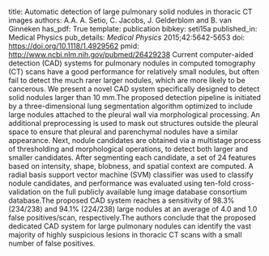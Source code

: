 title: Automatic detection of large pulmonary solid nodules in thoracic CT images
authors: A.A. A. Setio, C. Jacobs, J. Gelderblom and B. van Ginneken
has_pdf: True
template: publication
bibkey: seti15a
published_in: Medical Physics
pub_details: <i>Medical Physics</i> 2015;42:5642-5653
doi: https://doi.org/10.1118/1.4929562
pmid: http://www.ncbi.nlm.nih.gov/pubmed/26429238
Current computer-aided detection (CAD) systems for pulmonary nodules in computed tomography (CT) scans have a good performance for relatively small nodules, but often fail to detect the much rarer larger nodules, which are more likely to be cancerous. We present a novel CAD system specifically designed to detect solid nodules larger than 10 mm.The proposed detection pipeline is initiated by a three-dimensional lung segmentation algorithm optimized to include large nodules attached to the pleural wall via morphological processing. An additional preprocessing is used to mask out structures outside the pleural space to ensure that pleural and parenchymal nodules have a similar appearance. Next, nodule candidates are obtained via a multistage process of thresholding and morphological operations, to detect both larger and smaller candidates. After segmenting each candidate, a set of 24 features based on intensity, shape, blobness, and spatial context are computed. A radial basis support vector machine (SVM) classifier was used to classify nodule candidates, and performance was evaluated using ten-fold cross-validation on the full publicly available lung image database consortium database.The proposed CAD system reaches a sensitivity of 98.3\% (234/238) and 94.1\% (224/238) large nodules at an average of 4.0 and 1.0 false positives/scan, respectively.The authors conclude that the proposed dedicated CAD system for large pulmonary nodules can identify the vast majority of highly suspicious lesions in thoracic CT scans with a small number of false positives.

